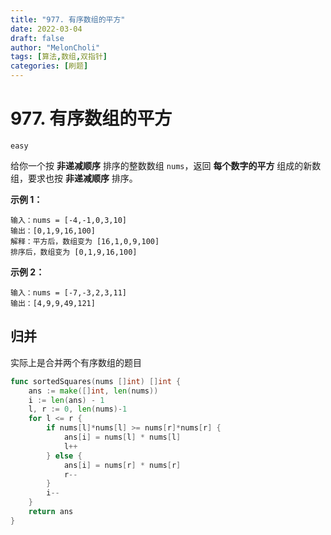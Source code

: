 ```yaml
---
title: "977. 有序数组的平方"
date: 2022-03-04
draft: false
author: "MelonCholi"
tags: [算法,数组,双指针]
categories: [刷题]
---
```


# 977. 有序数组的平方

`easy`

给你一个按 **非递减顺序** 排序的整数数组 `nums`，返回 **每个数字的平方** 组成的新数组，要求也按 **非递减顺序** 排序。

**示例 1：**

```
输入：nums = [-4,-1,0,3,10]
输出：[0,1,9,16,100]
解释：平方后，数组变为 [16,1,0,9,100]
排序后，数组变为 [0,1,9,16,100]
```

**示例 2：**

```
输入：nums = [-7,-3,2,3,11]
输出：[4,9,9,49,121]
```

## 归并

实际上是合并两个有序数组的题目

```go
func sortedSquares(nums []int) []int {
	ans := make([]int, len(nums))
	i := len(ans) - 1
	l, r := 0, len(nums)-1
	for l <= r {
		if nums[l]*nums[l] >= nums[r]*nums[r] {
			ans[i] = nums[l] * nums[l]
			l++
		} else {
			ans[i] = nums[r] * nums[r]
			r--
		}
		i--
	}
	return ans
}
```

